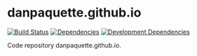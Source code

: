 # danpaquette.github.io

[![Build Status](https://travis-ci.org/danpaquette/danpaquette.github.io.svg?branch=master)](https://travis-ci.org/danpaquette/danpaquette.github.io)
[![Dependencies](https://david-dm.org/danpaquette/danpaquette.github.io.svg)](https://david-dm.org/danpaquette/danpaquette.github.io)
[![Development Dependencies](https://david-dm.org/danpaquette/danpaquette.github.io/dev-status.svg)](https://david-dm.org/danpaquette/danpaquette.github.io#info=devDependencies)


Code repository danpaquette.github.io.
